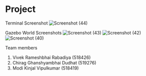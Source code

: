 # Project
Terminal Screenshot
![Screenshot (44)](https://user-images.githubusercontent.com/65404747/85031482-04efaa80-b17f-11ea-8989-0bb582b29e25.png)

Gazebo World Screenshots
![Screenshot (43)](https://user-images.githubusercontent.com/65404747/85031581-25b80000-b17f-11ea-8868-4d078c5e8043.png)
![Screenshot (42)](https://user-images.githubusercontent.com/65404747/85031583-26509680-b17f-11ea-97bd-3081ba25fdca.png)
![Screenshot (40)](https://user-images.githubusercontent.com/65404747/85031591-2781c380-b17f-11ea-82c2-ff3c7c593834.png)

Team members
1. Vivek Rameshbhai Rabadiya (518426)
2. Chirag Ghanshyambhai Dudhat (519276)
3. Modi Kinjal Vipulkumar (518419)
